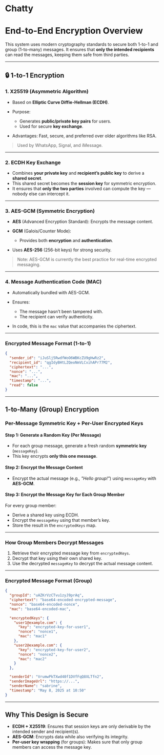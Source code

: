 # **Chatty**

# End-to-End Encryption Overview

This system uses modern cryptography standards to secure both 1-to-1 and group (1-to-many) messages. It ensures that **only the intended recipients** can read the messages, keeping them safe from third parties.

---

## 🔒 1-to-1 Encryption

### 1. X25519 (Asymmetric Algorithm)

* Based on **Elliptic Curve Diffie-Hellman (ECDH)**.
* Purpose:

  * Generates **public/private key pairs** for users.
  * Used for secure **key exchange**.
* Advantages: Fast, secure, and preferred over older algorithms like RSA.

> Used by WhatsApp, Signal, and iMessage.

---

### 2. ECDH Key Exchange

* Combines **your private key** and **recipient’s public key** to derive a **shared secret**.
* This shared secret becomes the **session key** for symmetric encryption.
* It ensures that **only the two parties** involved can compute the key — nobody else can intercept it.

---

### 3. AES-GCM (Symmetric Encryption)

* **AES** (Advanced Encryption Standard): Encrypts the message content.
* **GCM** (Galois/Counter Mode):

  * Provides both **encryption** and **authentication**.
* Uses **AES-256** (256-bit keys) for strong security.

> Note: AES-GCM is currently the best practice for real-time encrypted messaging.

---

### 4. Message Authentication Code (MAC)

* Automatically bundled with AES-GCM.
* Ensures:

  * The message hasn’t been tampered with.
  * The recipient can verify authenticity.
* In code, this is the `mac` value that accompanies the ciphertext.

---

### Encrypted Message Format (1-to-1)

```json
{
  "sender_id": "iJuSlj5RwdfWoO6WBKcZU9gHwRz2",
  "recipient_id": "qgIdyBHtLZQeoNmVLCxihAPr77M2",
  "ciphertext": "...",
  "nonce": "...",
  "mac": "...",
  "timestamp": "...",
  "read": false
}
```

---

## 1-to-Many (Group) Encryption

### Per-Message Symmetric Key + Per-User Encrypted Keys

#### Step 1: Generate a Random Key (Per Message)

* For each group message, generate a fresh random **symmetric key** (`messageKey`).
* This key encrypts **only this one message**.

#### Step 2: Encrypt the Message Content

* Encrypt the actual message (e.g., *"Hello group!"*) using `messageKey` with **AES-GCM**.

#### Step 3: Encrypt the Message Key for Each Group Member

For every group member:

* Derive a shared key using ECDH.
* Encrypt the `messageKey` using that member’s key.
* Store the result in the `encryptedKeys` map.

---

###  How Group Members Decrypt Messages

1. Retrieve their encrypted message key from `encryptedKeys`.
2. Decrypt that key using their own shared key.
3. Use the decrypted `messageKey` to decrypt the actual message content.

---

###  Encrypted Message Format (Group)

```json
{
  "groupId": "uAZKrVzCTvu1zyJ9prAq",
  "ciphertext": "base64-encoded-encrypted-message",
  "nonce": "base64-encoded-nonce",
  "mac": "base64-encoded-mac",
  
  "encryptedKeys": {
    "user1@example.com": {
      "key": "encrypted-key-for-user1",
      "nonce": "nonce1",
      "mac": "mac1"
    },
    "user2@example.com": {
      "key": "encrypted-key-for-user2",
      "nonce": "nonce2",
      "mac": "mac2"
    }
  },

  "senderId": "VrumwPkTXwd40f1DVfFqQ8XLTfn2",
  "senderImageUrl": "https://...",
  "senderName": "sabrine",
  "timestamp": "May 8, 2025 at 10:50"
}
```

---

##  Why This Design is Secure

* **ECDH + X25519**: Ensures that session keys are only derivable by the intended sender and recipient(s).
* **AES-GCM**: Encrypts data while also verifying its integrity.
* **Per-user key wrapping** (for groups): Makes sure that only group members can access the message key.
